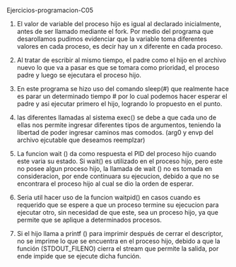 Ejercicios-programacion-C05
1. El valor de variable del proceso hijo es igual al declarado inicialmente, antes de ser llamado mediante el fork. Por medio del programa que desarollamos pudimos evidenciar que la variable toma diferentes valores en cada proceso, es decir hay un x diferente en cada proceso.

2. Al tratar de escribir al mismo tiempo, el padre como el hijo en el archivo nuevo lo que va a pasar
 es que se tomara como prioridad, el proceso padre y luego se ejecutara el proceso hijo. 

3. En este programa se hizo uso del comando sleep(#) que realmente hace es parar un determinado tiempo #
por lo cual podemos hacer esperar el padre y asi ejecutar primero el hijo, logrando lo propuesto en el punto. 

4. las diferentes llamadas al sistema exec() se debe a que cada uno de ellas nos permite ingresar
diferentes tipos de argumentos, teniendo la libertad de poder ingresar caminos mas comodos. (arg0 y envp del archivo ejcutable que deseamos reemplzar)

5. La funcion wait () da como respuesta el PID del proceso hijo cuando este varia su estado.
Si wait() es utilizado en el proceso hijo, pero este no posee algun proceso hijo, la llamada de wait () no es tomada en consideracion, por ende continuara su ejecucion, debido a que no se encontrara el proceso hijo al cual se dio la orden de esperar.

6. Seria util hacer uso de la funcion waitpid() en casos cuando es requerido que se espere a que un proceso termine su ejecucion para ejecutar otro, sin necesidad de que este, sea un proceso hijo, ya que permite que se aplique a determinados procesos.

7. Si el hijo llama a printf () para imprimir después de cerrar el descriptor, no se imprime lo que se encuentra en
 el proceso hijo, debido a que la función (STDOUT_FILENO) cierra el stream que permite la salida, por ende impide que se ejecute dicha función.
